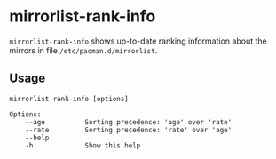 # mirrorlist-rank-info

`mirrorlist-rank-info` shows up-to-date ranking information about the mirrors in file `/etc/pacman.d/mirrorlist`.<br>

## Usage

```
mirrorlist-rank-info [options]

Options:
    --age          Sorting precedence: 'age' over 'rate'
    --rate         Sorting precedence: 'rate' over 'age'
    --help
    -h             Show this help
```
